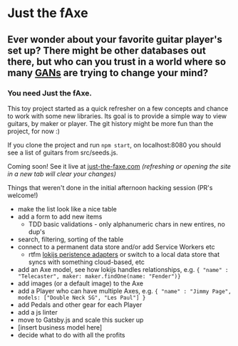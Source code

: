 # Just the fAxe

## Ever wonder about your favorite guitar player's set up? There might be other databases out there, but who can you trust in a world where so many [GANs](https://en.wikipedia.org/wiki/Generative_adversarial_network) are trying to change your mind?
### You need Just the fAxe.

This toy project started as a quick refresher on a few concepts and chance to work with some new libraries. Its goal is to provide a simple way to view guitars, by maker or player. The git history might be more fun than the project, for now :)

If you clone the project and run `npm start`, on localhost:8080 you should see a list of guitars from src/seeds.js. 

Coming soon! See it live at [just-the-faxe.com](just-the-faxe.com)
*(refreshing or opening the site in a new tab will clear your changes)*

Things that weren't done in the initial afternoon hacking session (PR's welcome!)
- make the list look like a nice table
- add a form to add new items
  - TDD basic validations - only alphanumeric chars in new entires, no dup's
- search, filtering, sorting of the table
- connect to a permanent data store and/or add Service Workers etc
  - rtfm [lokijs peristence adapters](https://github.com/techfort/LokiJS/wiki/LokiJS-persistence-and-adapters) or switch to a local data store that syncs with something cloud-based, etc
- add an Axe model, see how lokijs handles relationships, e.g. `{ "name" : "Telecaster", maker: maker.findOne(name: "Fender")}`
- add images (or a default image) to the Axe
- add a Player who can have multiple Axes, e.g. `{ "name" : "Jimmy Page", models: ["Double Neck SG", "Les Paul"] }`
- add Pedals and other gear for each Player
- add a js linter
- move to Gatsby.js and scale this sucker up
- [insert business model here]
- decide what to do with all the profits